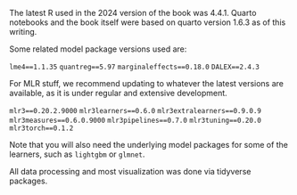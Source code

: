 The latest R used in the 2024 version of the book was 4.4.1. Quarto notebooks and the book itself were based on quarto version 1.6.3 as of this writing.

Some related model package versions used are:

`lme4==1.1.35`
`quantreg==5.97`
`marginaleffects==0.18.0`
`DALEX==2.4.3`


For MLR stuff, we recommend updating to whatever the latest versions are available, as it is under regular and extensive development.

`mlr3==0.20.2.9000`
`mlr3learners==0.6.0`
`mlr3extralearners==0.9.0.9`
`mlr3measures==0.6.0.9000`
`mlr3pipelines==0.7.0`
`mlr3tuning==0.20.0`
`mlr3torch==0.1.2`

Note that you will also need the underlying model packages for some of the learners, such as `lightgbm` or `glmnet`.

All data processing and most visualization was done via tidyverse packages.